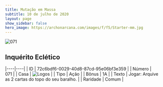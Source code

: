 ```yaml
---
title: Mutação em Massa
subtitle: 10 de julho de 2020
layout: page
show_sidebar: false
hero_image: https://archonarcana.com/images/f/f5/Starter-mm.jpg
---
```


![071](https://cdn.keyforgegame.com/media/card_front/pt/479_071_93FM9PX3VGF2_pt.png)

## Inquérito Eclético

|----|----|
| ID | 72c6bdf6-0029-40d8-87cd-95e06bf3e359 |
| Número | 071 |
| Casa | ![Logos](https://archonarcana.com/images/thumb/c/ce/Logos.png/22px-Logos.png "Logos") |
| Tipo | Ação |
| Bônus | 1A |
| Texto | Jogar: Arquive as 2 cartas do topo do seu baralho. |
| Raridade | Comum |
